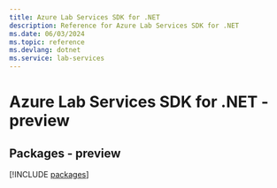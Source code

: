 ```yaml
---
title: Azure Lab Services SDK for .NET
description: Reference for Azure Lab Services SDK for .NET
ms.date: 06/03/2024
ms.topic: reference
ms.devlang: dotnet
ms.service: lab-services
---
```

# Azure Lab Services SDK for .NET - preview
## Packages - preview
[!INCLUDE [packages](lab-services-index.md)]